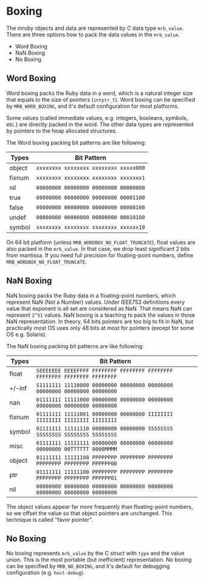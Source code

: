 # Boxing

The mruby objects and data are represented by C data type `mrb_value`. There are three options how to pack the data values in the `mrb_value`.

- Word Boxing
- NaN Boxing
- No Boxing

## Word Boxing

Word boxing packs the Ruby data in a word, which is a natural integer size that equals to the size of pointers (`intptr_t`). Word boxing can be specified by `MRB_WORD_BOXING`, and it's default configuration for most platforms.

Some values (called immediate values, e.g. integers, booleans, symbols, etc.) are directly packed in the word. The other data types are represented by pointers to the heap allocated structures.

The Word boxing packing bit patterns are like following:

| Types  | Bit Pattern                           |
|--------|---------------------------------------|
| object | `xxxxxxxx xxxxxxxx xxxxxxxx xxxxx000` |
| fixnum | `xxxxxxxx xxxxxxxx xxxxxxxx xxxxxxx1` |
| nil    | `00000000 00000000 00000000 00000000` |
| true   | `00000000 00000000 00000000 00001100` |
| false  | `00000000 00000000 00000000 00000100` |
| undef  | `00000000 00000000 00000000 00010100` |
| symbol | `xxxxxxxx xxxxxxxx xxxxxxxx xxxxxx10` |

On 64 bit platform (unless `MRB_WORDBOX_NO_FLOAT_TRUNCATE`), float values are also packed in the `mrb_value`. In that case, we drop least significant 2 bits from mantissa.
If you need full precision for floating-point numbers, define `MRB_WORDBOX_NO_FLOAT_TRUNCATE`.

## NaN Boxing

NaN boxing packs the Ruby data in a floating-point numbers, which represent NaN (Not a Number) values. Under IEEE753 definitions every value that exponent is all set are considered as NaN. That means NaN can represent `2^51` values. NaN boxing is a teaching to pack the values in those NaN representation. In theory, 64 bits pointers are too big to fit in NaN, but practically most OS uses only 48 bits at most for pointers (except for some OS e.g. Solaris).

The NaN boxing packing bit patterns are like following:

| Types  | Bit Pattern                                                               |
|--------|---------------------------------------------------------------------------|
| float  | `SEEEEEEE EEEEFFFF FFFFFFFF FFFFFFFF FFFFFFFF FFFFFFFF FFFFFFFF FFFFFFFF` |
| +/-inf | `S1111111 11110000 00000000 00000000 00000000 00000000 00000000 00000000` |
| nan    | `01111111 11111000 00000000 00000000 00000000 00000000 00000000 00000000` |
| fixnum | `01111111 11111001 00000000 00000000 IIIIIIII IIIIIIII IIIIIIII IIIIIIII` |
| symbol | `01111111 11111110 00000000 00000000 SSSSSSSS SSSSSSSS SSSSSSSS SSSSSSSS` |
| misc   | `01111111 11111111 00000000 00000000 00000000 00000000 00TTTTTT 0000MMMM` |
| object | `01111111 11111100 PPPPPPPP PPPPPPPP PPPPPPPP PPPPPPPP PPPPPPPP PPPPPP00` |
| ptr    | `01111111 11111100 PPPPPPPP PPPPPPPP PPPPPPPP PPPPPPPP PPPPPPPP PPPPPP01` |
| nil    | `00000000 00000000 00000000 00000000 00000000 00000000 00000000 00000000` |

The object values appear far more frequently than floating-point numbers, so we offset the value so that object pointers are unchanged. This technique is called "favor pointer".

## No Boxing

No boxing represents `mrb_value` by the C struct with `type` and the value union. This is the most portable (but inefficient) representation. No boxing can be specified by `MRB_NO_BOXING`, and it's default for debugging configuration (e.g. `host-debug`).
